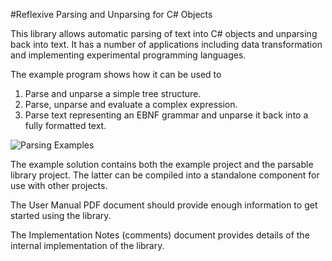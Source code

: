 #Reflexive Parsing and Unparsing for C# Objects

This library allows automatic parsing of text into C# objects and unparsing back into text. It has a number of applications including data transformation and implementing experimental programming languages.

The example program shows how it can be used to 
1. Parse and unparse a simple tree structure. 
2. Parse, unparse and evaluate a complex expression. 
1. Parse text representing an EBNF grammar and unparse it back into a fully formatted text.

![Parsing Examples](https://github.com/jackbrennan-creator/Reflexive-Parsing/blob/main/example_form.png)

The example solution contains both the example project and the parsable library project. The latter can be compiled into a standalone component for use with other projects.

The User Manual PDF document should provide enough information to get started using the library.

The Implementation Notes (comments) document provides details of the internal implementation of the library.
